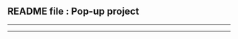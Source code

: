 README file : Pop-up project
----------------------------

----------------------------

----------------------------
